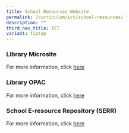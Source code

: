 ```yaml
---
title: School Resources Website
permalink: /curriculum/ict/school-resources/
description: ""
third_nav_title: ICT
variant: tiptap
---
```

<h3>Library Microsite</h3>
<p>For more information, click <a href="https://sites.google.com/moe.edu.sg/efpslibrary/home" rel="noopener noreferrer nofollow" target="_blank">here</a>
</p>
<h3>Library OPAC</h3>
<p>For more information, click <a href="https://schoolibrary.moe.edu.sg/edgefieldpri/cgi-bin/spydus.exe/MSGTRN/WPAC/HOME" rel="noopener noreferrer nofollow" target="_blank">here</a>
</p>
<h3>School E-resource Repository (SERR)</h3>
<p>For more information, click <a href="https://schoolibrary.moe.edu.sg/eresourcespri/cgi-bin/spydus.exe/MSGTRN/WPAC/HOME" rel="noopener noreferrer nofollow" target="_blank">here</a>
</p>
